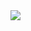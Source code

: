 <img src="https://github-readme-stats.vercel.app/api/top-langs?username=huumai1998&layout=compact"/>

